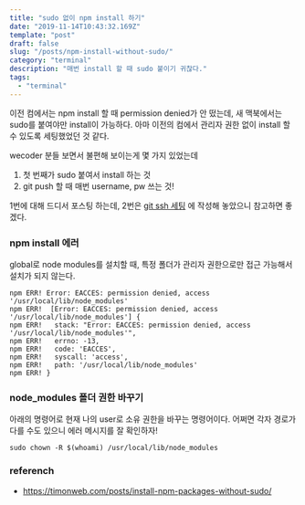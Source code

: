 ```yaml
---
title: "sudo 없이 npm install 하기"
date: "2019-11-14T10:43:32.169Z"
template: "post"
draft: false
slug: "/posts/npm-install-without-sudo/"
category: "terminal"
description: "매번 install 할 때 sudo 붙이기 귀찮다."
tags:
  - "terminal"
---
```


이전 컴에서는 npm install 할 때 permission denied가 안 떴는데, 새 맥북에서는 sudo를 붙여야만 install이 가능하다.
아마 이전의 컴에서 관리자 권한 없이 install 할 수 있도록 세팅했었던 것 같다.

wecoder 분들 보면서 불편해 보이는게 몇 가지 있었는데 
1. 첫 번째가 sudo 붙여서 install 하는 것
2. git push 할 때 매번 username, pw 쓰는 것!

1번에 대해 드디서 포스팅 하는데, 2번은 [git ssh 세팅](https://yeri-kim.github.io/posts/settings/)
에 작성해 놓았으니 참고하면 좋겠다.


### npm install 에러
global로 node modules를 설치할 때, 특정 폴더가 관리자 권한으로만 접근 가능해서 설치가 되지 않는다.

```
npm ERR! Error: EACCES: permission denied, access '/usr/local/lib/node_modules'
npm ERR!  [Error: EACCES: permission denied, access '/usr/local/lib/node_modules'] {
npm ERR!   stack: "Error: EACCES: permission denied, access '/usr/local/lib/node_modules'",
npm ERR!   errno: -13,
npm ERR!   code: 'EACCES',
npm ERR!   syscall: 'access',
npm ERR!   path: '/usr/local/lib/node_modules'
npm ERR! }
```

### node_modules 폴더 권한 바꾸기

아래의 명령어로 현재 나의 user로 소유 권한을 바꾸는 명령어이다. 어쩌면 각자 경로가 다를 수도 있으니 에러 메시지를 잘 확인하자!
```
sudo chown -R $(whoami) /usr/local/lib/node_modules
```

### referench
* https://timonweb.com/posts/install-npm-packages-without-sudo/